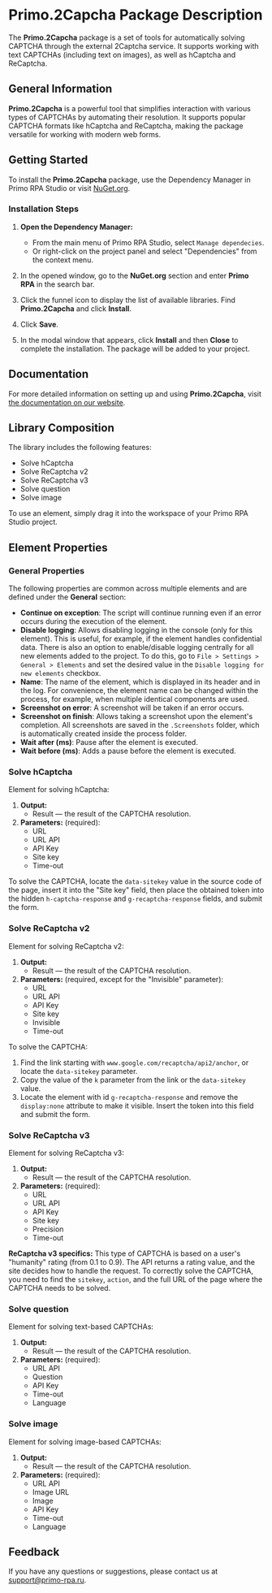 # Primo.2Capcha Package Description

The **Primo.2Capcha** package is a set of tools for automatically solving CAPTCHA through the external 2Captcha service. It supports working with text CAPTCHAs (including text on images), as well as hCaptcha and ReCaptcha.

## General Information

**Primo.2Capcha** is a powerful tool that simplifies interaction with various types of CAPTCHAs by automating their resolution. It supports popular CAPTCHA formats like hCaptcha and ReCaptcha, making the package versatile for working with modern web forms.

## Getting Started

To install the **Primo.2Capcha** package, use the Dependency Manager in Primo RPA Studio or visit [NuGet.org](https://www.nuget.org/).

### Installation Steps

1. **Open the Dependency Manager:**
   - From the main menu of Primo RPA Studio, select `Manage dependecies`.
   - Or right-click on the project panel and select "Dependencies" from the context menu.

2. In the opened window, go to the **NuGet.org** section and enter **Primo RPA** in the search bar.

3. Click the funnel icon to display the list of available libraries. Find **Primo.2Capcha** and click **Install**.

4. Click **Save**.

5. In the modal window that appears, click **Install** and then **Close** to complete the installation. The package will be added to your project.

## Documentation

For more detailed information on setting up and using **Primo.2Capcha**, visit [the documentation on our website](https://docs.primo-rpa.com).

## Library Composition

The library includes the following features:

- Solve hCaptcha
- Solve ReCaptcha v2
- Solve ReCaptcha v3
- Solve question
- Solve image

To use an element, simply drag it into the workspace of your Primo RPA Studio project.

## Element Properties

### General Properties

The following properties are common across multiple elements and are defined under the **General** section:

- **Continue on exception**: The script will continue running even if an error occurs during the execution of the element.
- **Disable logging**: Allows disabling logging in the console (only for this element). This is useful, for example, if the element handles confidential data. There is also an option to enable/disable logging centrally for all new elements added to the project. To do this, go to `File > Settings > General > Elements` and set the desired value in the `Disable logging for new elements` checkbox.
- **Name**: The name of the element, which is displayed in its header and in the log. For convenience, the element name can be changed within the process, for example, when multiple identical components are used.
- **Screenshot on error**: A screenshot will be taken if an error occurs.
- **Screenshot on finish**: Allows taking a screenshot upon the element's completion. All screenshots are saved in the `.Screenshots` folder, which is automatically created inside the process folder.
- **Wait after (ms)**: Pause after the element is executed.
- **Wait before (ms)**: Adds a pause before the element is executed.

### Solve hCaptcha

Element for solving hCaptcha:

1. **Output:**
   - Result — the result of the CAPTCHA resolution.
2. **Parameters:** (required):
   - URL
   - URL API
   - API Key
   - Site key
   - Time-out

To solve the CAPTCHA, locate the `data-sitekey` value in the source code of the page, insert it into the "Site key" field, then place the obtained token into the hidden `h-captcha-response` and `g-recaptcha-response` fields, and submit the form.

### Solve ReCaptcha v2

Element for solving ReCaptcha v2:

1. **Output:**
   - Result — the result of the CAPTCHA resolution.
2. **Parameters:** (required, except for the "Invisible" parameter):
   - URL
   - URL API
   - API Key
   - Site key
   - Invisible
   - Time-out

To solve the CAPTCHA:
1. Find the link starting with `www.google.com/recaptcha/api2/anchor`, or locate the `data-sitekey` parameter.
2. Copy the value of the `k` parameter from the link or the `data-sitekey` value.
3. Locate the element with id `g-recaptcha-response` and remove the `display:none` attribute to make it visible. Insert the token into this field and submit the form.

### Solve ReCaptcha v3

Element for solving ReCaptcha v3:

1. **Output:**
   - Result — the result of the CAPTCHA resolution.
2. **Parameters:** (required):
   - URL
   - URL API
   - API Key
   - Site key
   - Precision
   - Time-out

**ReCaptcha v3 specifics:** This type of CAPTCHA is based on a user's "humanity" rating (from 0.1 to 0.9). The API returns a rating value, and the site decides how to handle the request. To correctly solve the CAPTCHA, you need to find the `sitekey`, `action`, and the full URL of the page where the CAPTCHA needs to be solved.

### Solve question

Element for solving text-based CAPTCHAs:

1. **Output:**
   - Result — the result of the CAPTCHA resolution.
2. **Parameters:** (required):
   - URL API
   - Question
   - API Key
   - Time-out
   - Language

### Solve image

Element for solving image-based CAPTCHAs:

1. **Output:**
   - Result — the result of the CAPTCHA resolution.
2. **Parameters:** (required):
   - URL API
   - Image URL
   - Image
   - API Key
   - Time-out
   - Language

## Feedback

If you have any questions or suggestions, please contact us at [support@primo-rpa.ru](mailto:support@primo-rpa.ru).



